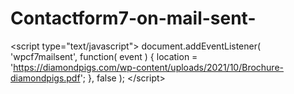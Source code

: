 # Contactform7-on-mail-sent-
&lt;script type="text/javascript"> document.addEventListener( 'wpcf7mailsent', function( event ) {        location = 'https://diamondpigs.com/wp-content/uploads/2021/10/Brochure-diamondpigs.pdf'; }, false ); &lt;/script>
